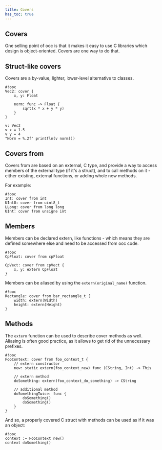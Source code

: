 ```yaml
---
title: Covers
has_toc: true
---
```


## Covers

One selling point of ooc is that it makes it easy to use C libraries which
design is object-oriented. Covers are one way to do that.

## Struct-like covers

Covers are a by-value, lighter, lower-level alternative to classes.

	#!ooc
	Vec2: cover {
		x, y: Float

		norm: func -> Float {
			sqrt(x * x + y * y)
		}
	}

	v: Vec2
	v x = 1.5
	v y = 4
	"Norm = %.2f" printfln(v norm())

## Covers from

Covers from are based on an external, C type, and provide a way to access
members of the external type (if it's a struct), and to call methods on it -
either existing, external functions, or adding whole new methods.

For example:

	#!ooc
	Int: cover from int
	UInt8: cover from uint8_t
	LLong: cover from long long
	UInt: cover from unsigne int

## Members

Members can be declared extern, like functions - which means they are defined
somewhere else and need to be accessed from ooc code.

	#!ooc
	CpFloat: cover from cpFloat

	CpVect: cover from cpVect {
		x, y: extern CpFloat
	}

Members can be aliased by using the `extern(original_name)` function.

	#!ooc
	Rectangle: cover from bar_rectangle_t {
		width: extern(Width)
		height: extern(Height)
	}

## Methods

The `extern` function can be used to describe cover methods as well. Aliasing is
often good practice, as it allows to get rid of the unnecessary prefixes.

	#!ooc
	FooContext: cover from foo_context_t {
		// extern constructor
		new: static extern(foo_context_new) func (CString, Int) -> This

		// extern method
		doSomething: extern(foo_context_do_something) -> CString

		// additional method
		doSomethingTwice: func {
			doSomething()
			doSomething()
		}
	}

And so, a properly covered C struct with methods can be used as if it was an object:

	#!ooc
	context := FooContext new()
	context doSomething()

